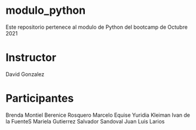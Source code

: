 # modulo_python
Este repositorio pertenece al modulo de Python del bootcamp de Octubre 2021

# Instructor
David Gonzalez

# Participantes
Brenda Montiel
Berenice Rosquero
Marcelo Equise
Yuridia Kleiman
Ivan de la FuenteS
Mariela Gutierrez
Salvador Sandoval
Juan Luis Larios